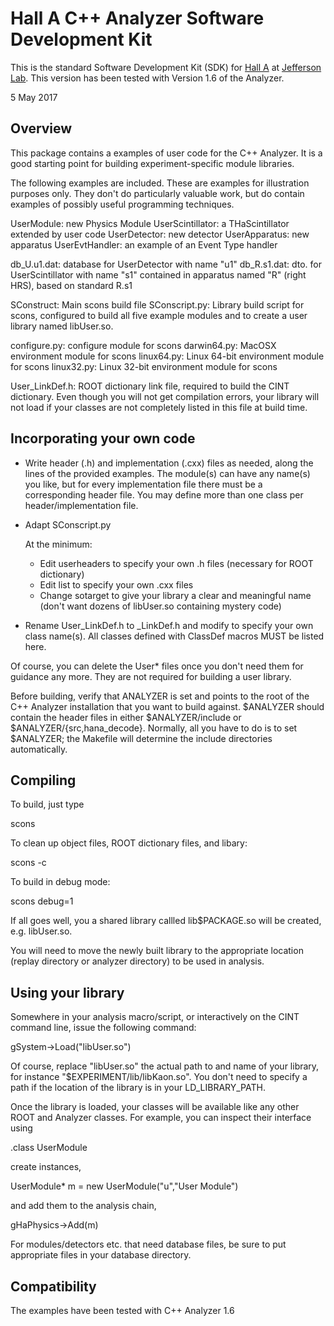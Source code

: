 Hall A C++ Analyzer Software Development Kit
============================================

This is the standard Software Development Kit (SDK) for
[Hall A](http://hallaweb.jlab.org/) at [Jefferson Lab](http://www.jlab.org).
This version has been tested with Version 1.6 of the Analyzer.

5 May 2017

Overview
--------

This package contains a examples of user code for the C++ Analyzer.
It is a good starting point for building experiment-specific 
module libraries. 

The following examples are included. These are examples for illustration
purposes only. They don't do particularly valuable work, but do contain
examples of possibly useful programming techniques.

UserModule:	      new Physics Module
UserScintillator:     a THaScintillator extended by user code
UserDetector:	      new detector
UserApparatus:	      new apparatus
UserEvtHandler:	      an example of an Event Type handler

db_U.u1.dat:	      database for UserDetector with name "u1"
db_R.s1.dat:	      dto. for UserScintillator with name "s1" contained in
		      apparatus named "R" (right HRS), based on standard R.s1

SConstruct:	      Main scons build file
SConscript.py:	      Library build script for scons, configured to build all 
		      five example modules and to create a user library named libUser.so.

configure.py:	      configure module for scons
darwin64.py:	      MacOSX environment module for scons
linux64.py:	      Linux 64-bit environment module for scons
linux32.py:	      Linux 32-bit environment module for scons

User_LinkDef.h:	      ROOT dictionary link file, required to build the CINT
		      dictionary. Even though you will not get compilation
		      errors, your library will not load if your classes 
		      are not completely listed in this file at build time.

Incorporating your own code
---------------------------

- Write header (.h) and implementation (.cxx) files as needed, along the lines
  of the provided examples. The module(s) can have any name(s) you like,
  but for every implementation file there must be a corresponding header file.
  You may define more than one class per header/implementation file.
- Adapt SConscript.py 

  At the minimum:
  * Edit userheaders to specify your own .h files (necessary for ROOT dictionary)
  * Edit list to specify your own .cxx files 
  * Change sotarget to give your library a clear and meaningful name 
    (don't want dozens of libUser.so containing mystery code)
- Rename User_LinkDef.h to <sotarget>_LinkDef.h and modify to specify your own
  class name(s). All classes defined with ClassDef macros MUST be listed here.

Of course, you can delete the User* files once you don't need them for
guidance any more. They are not required for building a user library.

Before building, verify that ANALYZER is set and points to the root
of the C++ Analyzer installation that you want to build against.
$ANALYZER should contain the header files in either $ANALYZER/include
or $ANALYZER/{src,hana_decode}. Normally, all you have to do is
to set $ANALYZER; the Makefile will determine the include directories 
automatically.

Compiling
---------

To build, just type

   scons
            
To clean up object files, ROOT dictionary files, and libary:

   scons -c

To build in debug mode:

   scons debug=1

If all goes well, you a shared library callled lib$PACKAGE.so will
be created, e.g. libUser.so.

You will need to move the newly built library to the appropriate location
(replay directory or analyzer directory) to be used in analysis.

Using your library
------------------

Somewhere in your analysis macro/script, or interactively on the CINT
command line, issue the following command:

gSystem->Load("libUser.so")

Of course, replace "libUser.so" the actual path to and name of your library,
for instance "$EXPERIMENT/lib/libKaon.so". You don't need to specify
a path if the location of the library is in your LD_LIBRARY_PATH.

Once the library is loaded, your classes will be available like any other
ROOT and Analyzer classes. For example, you can inspect their interface
using

.class UserModule

create instances,

UserModule* m = new UserModule("u","User Module")

and add them to the analysis chain,

gHaPhysics->Add(m)

For modules/detectors etc. that need database files, be sure to
put appropriate files in your database directory.

Compatibility
-------------

The examples have been tested with C++ Analyzer 1.6
